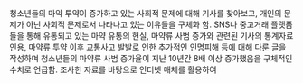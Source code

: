 청소년들의 마약 투약이 증가하고 있는 사회적 문제에 대해 기사를 찾아보고, 개인의 문제가 아닌 사회적 문제로서 나타나고 있는 이유들을 구체화 함. SNS나 중고거래 플랫폼들을 통해 유통되고 있는 마약 유통의 현실, 마약류 사범 증가와 관련된 기사의 통계자료 인용, 마약류 투약 이후 교통사고 발발로 인한 추가적인 인명피해 등에 대해 다룬 글을 작성하며 청소년들의 마약류 사범 증가율이 지난 10년간 8배 이상 증가했음을 구체적인 수치로 언급함. 조사한 자료를 바탕으로 인터넷 매체를 활용하여 